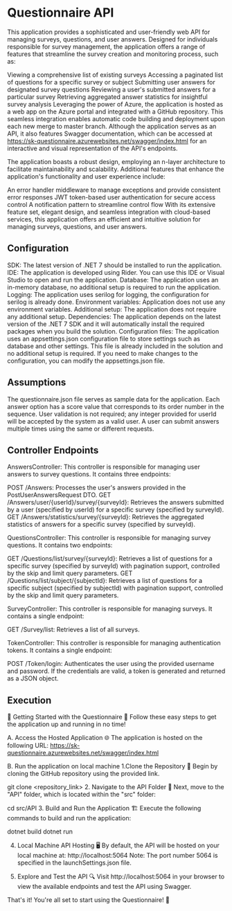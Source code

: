 # Questionnaire API
This application provides a sophisticated and user-friendly web API for managing surveys, questions, and user answers. Designed for individuals responsible for survey management, the application offers a range of features that streamline the survey creation and monitoring process, such as:

Viewing a comprehensive list of existing surveys
Accessing a paginated list of questions for a specific survey or subject
Submitting user answers for designated survey questions
Reviewing a user's submitted answers for a particular survey
Retrieving aggregated answer statistics for insightful survey analysis
Leveraging the power of Azure, the application is hosted as a web app on the Azure portal and integrated with a GitHub repository. This seamless integration enables automatic code building and deployment upon each new merge to master branch. Although the application serves as an API, it also features Swagger documentation, which can be accessed at https://sk-questionnaire.azurewebsites.net/swagger/index.html for an interactive and visual representation of the API's endpoints.

The application boasts a robust design, employing an n-layer architecture to facilitate maintainability and scalability. Additional features that enhance the application's functionality and user experience include:

An error handler middleware to manage exceptions and provide consistent error responses
JWT token-based user authentication for secure access control
A notification pattern to streamline control flow
With its extensive feature set, elegant design, and seamless integration with cloud-based services, this application offers an efficient and intuitive solution for managing surveys, questions, and user answers.

## Configuration
SDK: The latest version of .NET 7 should be installed to run the application.
IDE: The application is developed using Rider. You can use this IDE or Visual Studio to open and run the application.
Database: The application uses an in-memory database, no additional setup is required to run the application.
Logging: The application uses serilog for logging, the configuration for serilog is already done.
Environment variables: Application does not use any environment variables.
Additional setup: The application does not require any additional setup.
Dependencies: The application depends on the latest version of the .NET 7 SDK and it will automatically install the required packages when you build the solution.
Configuration files: The application uses an appsettings.json configuration file to store settings such as database and other settings. This file is already included in the solution and no additional setup is required. If you need to make changes to the configuration, you can modify the appsettings.json file.

## Assumptions

The questionnaire.json file serves as sample data for the application.
Each answer option has a score value that corresponds to its order number in the sequence.
User validation is not required; any integer provided for userId will be accepted by the system as a valid user.
A user can submit answers multiple times using the same or different requests.

## Controller Endpoints

AnswersController:
This controller is responsible for managing user answers to survey questions. It contains three endpoints:

POST /Answers: Processes the user's answers provided in the PostUserAnswersRequest DTO.
GET /Answers/user/{userId}/survey/{surveyId}: Retrieves the answers submitted by a user (specified by userId) for a specific survey (specified by surveyId).
GET /Answers/statistics/survey/{surveyId}: Retrieves the aggregated statistics of answers for a specific survey (specified by surveyId).

QuestionsController:
This controller is responsible for managing survey questions. It contains two endpoints:

GET /Questions/list/survey/{surveyId}: Retrieves a list of questions for a specific survey (specified by surveyId) with pagination support, controlled by the skip and limit query parameters.
GET /Questions/list/subject/{subjectId}: Retrieves a list of questions for a specific subject (specified by subjectId) with pagination support, controlled by the skip and limit query parameters.

SurveyController:
This controller is responsible for managing surveys. It contains a single endpoint:

GET /Survey/list: Retrieves a list of all surveys.

TokenController:
This controller is responsible for managing authentication tokens. It contains a single endpoint:

POST /Token/login: Authenticates the user using the provided username and password. If the credentials are valid, a token is generated and returned as a JSON object.

## Execution
🌟 Getting Started with the Questionnaire 🌟
Follow these easy steps to get the application up and running in no time!

A. Access the Hosted Application 🌐
The application is hosted on the following URL:
https://sk-questionnaire.azurewebsites.net/swagger/index.html

B. Run the application on local machine
1.Clone the Repository 🚀
Begin by cloning the GitHub repository using the provided link.

git clone <repository_link>
2. Navigate to the API Folder 📁
Next, move to the "API" folder, which is located within the "src" folder:

cd src/API
3. Build and Run the Application 🏗️
Execute the following commands to build and run the application:

dotnet build
dotnet run

4. Local Machine API Hosting 🖥️
By default, the API will be hosted on your local machine at:
http://localhost:5064
Note: The port number 5064 is specified in the launchSettings.json file.

5. Explore and Test the API 🔍
Visit http://localhost:5064 in your browser to view the available endpoints and test the API using Swagger.

That's it! You're all set to start using the Questionnaire! 🎉

